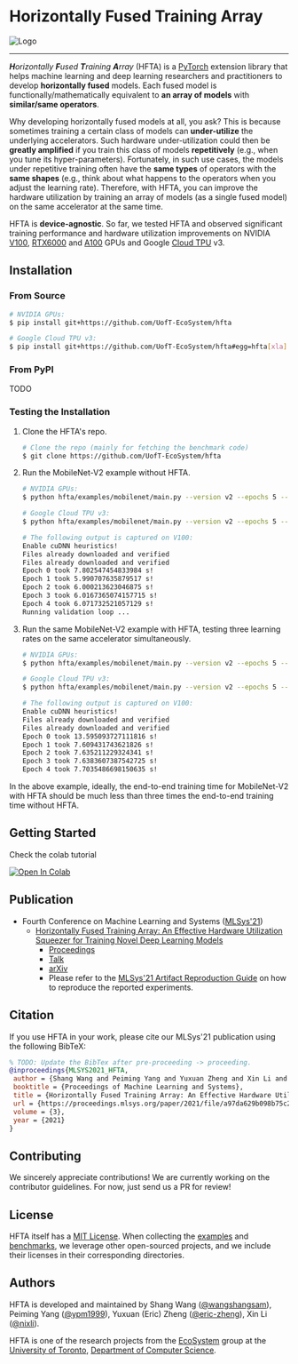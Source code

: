 # Horizontally Fused Training Array

![Logo](/docs/images/intro.gif "Horizontally Fused Training Array")

--------------------------------------------------------------------------------

_**H**orizontally **F**used **T**raining **A**rray_ (HFTA) is a
[PyTorch](https://pytorch.org/) extension library that helps machine learning
and deep learning researchers and practitioners to develop **horizontally
fused** models. Each fused model is functionally/mathematically equivalent to
**an array of models** with **similar/same operators**.

Why developing horizontally fused models at all, you ask? This is because
sometimes training a certain class of models can **under-utilize** the
underlying accelerators. Such hardware under-utilization could then be **greatly
amplified** if you train this class of models **repetitively** (e.g., when you
tune its hyper-parameters). Fortunately, in such use cases, the models under
repetitive training often have the **same types** of operators with the **same
shapes** (e.g., think about what happens to the operators when you adjust the
learning rate). Therefore, with HFTA, you can improve the hardware utilization
by training an array of models (as a single fused model) on the same accelerator
at the same time.

HFTA is **device-agnostic**. So far, we tested HFTA and observed significant
training performance and hardware utilization improvements on NVIDIA
[V100](https://www.nvidia.com/en-us/data-center/v100/),
[RTX6000](https://www.nvidia.com/en-us/design-visualization/quadro/rtx-6000/)
and [A100](https://www.nvidia.com/en-us/data-center/a100/) GPUs and Google
[Cloud TPU](https://cloud.google.com/tpu) v3.

## Installation

### From Source

```bash
# NVIDIA GPUs:
$ pip install git+https://github.com/UofT-EcoSystem/hfta

# Google Cloud TPU v3:
$ pip install git+https://github.com/UofT-EcoSystem/hfta#egg=hfta[xla]
```

### From PyPI

TODO

### Testing the Installation

1. Clone the HFTA's repo.

    ```bash
    # Clone the repo (mainly for fetching the benchmark code)
    $ git clone https://github.com/UofT-EcoSystem/hfta
    ```

2. Run the MobileNet-V2 example without HFTA.

    ```bash
    # NVIDIA GPUs:
    $ python hfta/examples/mobilenet/main.py --version v2 --epochs 5 --amp --eval --dataset cifar10 --device cuda --lr 0.01

    # Google Cloud TPU v3:
    $ python hfta/examples/mobilenet/main.py --version v2 --epochs 5 --amp --eval --dataset cifar10 --device xla --lr 0.01

    # The following output is captured on V100:
    Enable cuDNN heuristics!
    Files already downloaded and verified
    Files already downloaded and verified
    Epoch 0 took 7.802547454833984 s!
    Epoch 1 took 5.990707635879517 s!
    Epoch 2 took 6.000213623046875 s!
    Epoch 3 took 6.0167365074157715 s!
    Epoch 4 took 6.071732521057129 s!
    Running validation loop ...
    ```

3. Run the same MobileNet-V2 example with HFTA, testing three learning rates on
   the same accelerator simultaneously.

    ```bash
    # NVIDIA GPUs:
    $ python hfta/examples/mobilenet/main.py --version v2 --epochs 5 --amp --eval --dataset cifar10 --device cuda --lr 0.01 0.03 0.1 --hfta

    # Google Cloud TPU v3:
    $ python hfta/examples/mobilenet/main.py --version v2 --epochs 5 --amp --eval --dataset cifar10 --device xla --lr 0.01 0.03 0.1 --hfta

    # The following output is captured on V100:
    Enable cuDNN heuristics!
    Files already downloaded and verified
    Files already downloaded and verified
    Epoch 0 took 13.595093727111816 s!
    Epoch 1 took 7.609431743621826 s!
    Epoch 2 took 7.635211229324341 s!
    Epoch 3 took 7.6383607387542725 s!
    Epoch 4 took 7.7035486698150635 s!
    ```

In the above example, ideally, the end-to-end training time for MobileNet-V2
with HFTA should be much less than three times the end-to-end training time
without HFTA.

## Getting Started

Check the colab tutorial

[![Open In Colab](https://colab.research.google.com/assets/colab-badge.svg)](https://colab.research.google.com/github/UofT-EcoSystem/hfta/blob/eric/colab-tutorial/docs/HFTA_PyTorch_Tutorial.ipynb)

## Publication

- Fourth Conference on Machine Learning and Systems
  ([MLSys'21](https://mlsys.org/))
  - [Horizontally Fused Training Array: An Effective Hardware Utilization
    Squeezer for Training Novel Deep Learning Models](https://mlsys.org/virtual/2021/oral/1610)
    - [Proceedings](https://proceedings.mlsys.org/paper/2021/hash/a97da629b098b75c294dffdc3e463904-Abstract.html)
    - [Talk](https://youtu.be/zJ5UUb0J9tI)
    - [arXiv](https://arxiv.org/abs/2102.02344)
    - Please refer to the [MLSys'21 Artifact Reproduction Guide](docs/mlsys21/README.md)
      on how to reproduce the reported experiments.

## Citation

If you use HFTA in your work, please cite our MLSys'21 publication using the
following BibTeX:

```BibTeX
% TODO: Update the BibTex after pre-proceeding -> proceeding.
@inproceedings{MLSYS2021_HFTA,
 author = {Shang Wang and Peiming Yang and Yuxuan Zheng and Xin Li and Gennady Pekhimenko},
 booktitle = {Proceedings of Machine Learning and Systems},
 title = {Horizontally Fused Training Array: An Effective Hardware Utilization Squeezer for Training Novel Deep Learning Models},
 url = {https://proceedings.mlsys.org/paper/2021/file/a97da629b098b75c294dffdc3e463904-Paper.pdf},
 volume = {3},
 year = {2021}
}
```

## Contributing

We sincerely appreciate contributions! We are currently working on the
contributor guidelines. For now, just send us a PR for review!

## License

HFTA itself has a [MIT License](LICENSE). When collecting the [examples](examples/)
and [benchmarks](benchmarks/), we leverage other open-sourced projects, and we
include their licenses in their corresponding directories.

## Authors

HFTA is developed and maintained by Shang Wang ([@wangshangsam](https://github.com/wangshangsam)),
Peiming Yang ([@ypm1999](https://github.com/ypm1999)), Yuxuan (Eric) Zheng
([@eric-zheng](https://github.com/eric-zheng)), Xin Li ([@nixli](https://github.com/nixli)).

HFTA is one of the research projects from the [EcoSystem](https://www.cs.toronto.edu/ecosystem/)
group at the [University of Toronto](https://www.utoronto.ca/), [Department of
Computer Science](https://web.cs.toronto.edu/).
